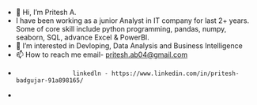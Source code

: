 - 👋 Hi, I’m Pritesh A.
- I have been working as a junior Analyst in IT company for last 2+ years. Some of core skill include python programming, pandas, numpy, seaborn, SQL, advance Excel & PowerBI.
- 👀 I’m interested in Devloping, Data Analysis and Business Intelligence
- 📫 How to reach me email- pritesh.ab04@gmail.com
-                     linkedln - https://www.linkedin.com/in/pritesh-badgujar-91a898165/
-                     

<!---
pritesh5795/pritesh5795 is a ✨ special ✨ repository because its `README.md` (this file) appears on your GitHub profile.
You can click the Preview link to take a look at your changes.
--->
